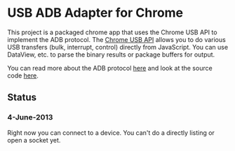 USB ADB Adapter for Chrome
==========================

This project is a packaged chrome app that uses the Chrome USB API to implement the ADB protocol. The [Chrome USB API](http://developer.chrome.com/apps/usb.html) allows you to do various USB transfers (bulk, interrupt, control) directly from JavaScript. You can use DataView, etc. to parse the binary results or package buffers for output. 


You can read more about the ADB protocol [here](https://android.googlesource.com/platform/system/core/+/master/adb/OVERVIEW.TXT) and look at the source code [here](https://android.googlesource.com/platform/system/core/+/master/adb).

Status
------

### 4-June-2013
Right now you can connect to a device. You can't do a directly listing or open a socket yet.
